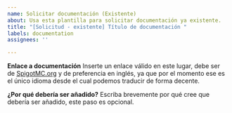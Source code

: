 ```yaml
---
name: Solicitar documentación (Existente)
about: Usa esta plantilla para solicitar documentación ya existente.
title: "[Solicitud - existente] Título de documentación "
labels: documentation
assignees: ''

---
```


**Enlace a documentación**
Inserte un enlace válido en este lugar, debe ser de [SpigotMC.org](https://spigotmc.org/) y de preferencia en inglés, ya que por el momento ese es el único idioma desde el cual podemos traducir de forma decente.

**¿Por qué debería ser añadido?**
Escriba brevemente por qué cree que debería ser añadido, este paso es opcional.
